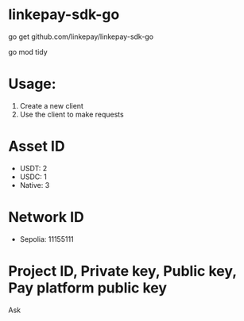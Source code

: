 # linkepay-sdk-go

go get github.com/linkepay/linkepay-sdk-go

go mod tidy

# Usage:

1. Create a new client
2. Use the client to make requests

# Asset ID

- USDT: 2
- USDC: 1
- Native: 3

# Network ID

- Sepolia: 11155111

# Project ID, Private key, Public key, Pay platform public key
Ask
